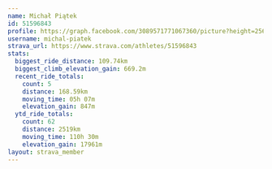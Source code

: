 ```yaml
---
name: Michał Piątek
id: 51596843
profile: https://graph.facebook.com/3089571771067360/picture?height=256&width=256
username: michal-piatek
strava_url: https://www.strava.com/athletes/51596843
stats:
  biggest_ride_distance: 109.74km
  biggest_climb_elevation_gain: 669.2m
  recent_ride_totals:
    count: 5
    distance: 168.59km
    moving_time: 05h 07m
    elevation_gain: 847m
  ytd_ride_totals:
    count: 62
    distance: 2519km
    moving_time: 110h 30m
    elevation_gain: 17961m
layout: strava_member
--- 
```


